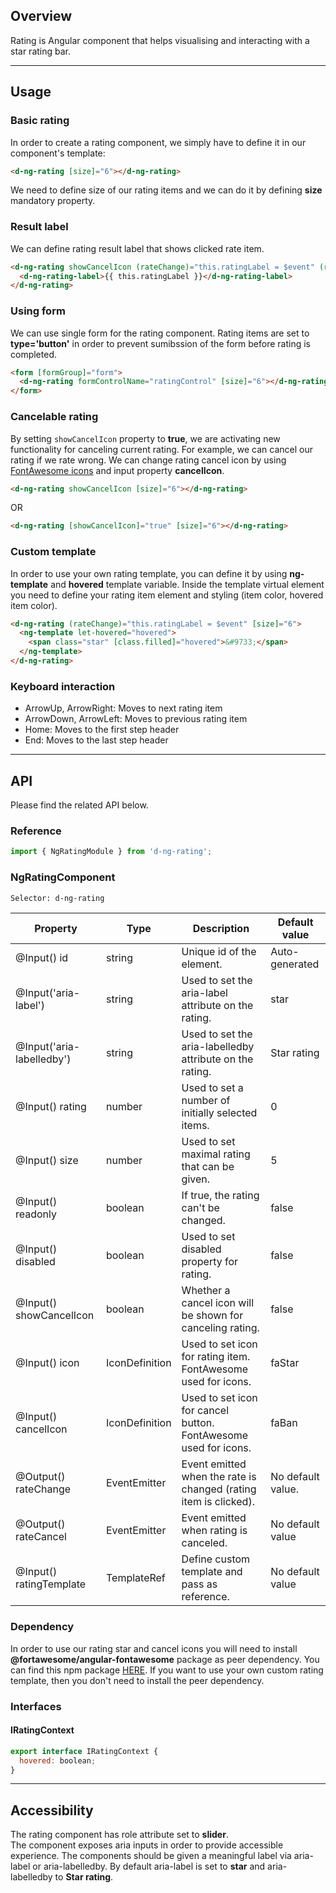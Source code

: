 ## Overview

Rating is Angular component that helps visualising and interacting with a star rating bar.

---

## Usage

### Basic rating

In order to create a rating component, we simply have to define it in our component's template:

```html
<d-ng-rating [size]="6"></d-ng-rating>
```

We need to define size of our rating items and we can do it by defining **size** mandatory property.

### Result label

We can define rating result label that shows clicked rate item.

```html
<d-ng-rating showCancelIcon (rateChange)="this.ratingLabel = $event" (rateCancel)="this.ratingLabel = null" [size]="6">
  <d-ng-rating-label>{{ this.ratingLabel }}</d-ng-rating-label>
</d-ng-rating>
```

### Using form

We can use single form for the rating component. Rating items are set to **type='button'** in order to prevent
sumibssion of the form before rating is completed.

```html
<form [formGroup]="form">
  <d-ng-rating formControlName="ratingControl" [size]="6"></d-ng-rating>
</form>
```

### Cancelable rating

By setting `showCancelIcon` property to **true**, we are activating new functionality for canceling current rating.
For example, we can cancel our rating if we rate wrong.
We can change rating cancel icon by using [FontAwesome icons](https://www.npmjs.com/package/@fortawesome/angular-fontawesome) and input property **cancelIcon**.

```html
<d-ng-rating showCancelIcon [size]="6"></d-ng-rating>
```

OR

```html
<d-ng-rating [showCancelIcon]="true" [size]="6"></d-ng-rating>
```

### Custom template

In order to use your own rating template, you can define it by using **ng-template** and **hovered** template variable.
Inside the template virtual element you need to define your rating item element and styling (item color, hovered item color).

```html
<d-ng-rating (rateChange)="this.ratingLabel = $event" [size]="6">
  <ng-template let-hovered="hovered">
    <span class="star" [class.filled]="hovered">&#9733;</span>
  </ng-template>
</d-ng-rating>
```

### Keyboard interaction

- ArrowUp, ArrowRight: Moves to next rating item
- ArrowDown, ArrowLeft: Moves to previous rating item
- Home: Moves to the first step header
- End: Moves to the last step header

---

## API

Please find the related API below.

### Reference

```javascript
import { NgRatingModule } from 'd-ng-rating';
```

### NgRatingComponent

```html
Selector: d-ng-rating
```

| Property                  | Type                        | Description                                                      | Default value     |
| ------------------------- | --------------------------- | ---------------------------------------------------------------- | ----------------- |
| @Input() id               | string                      | Unique id of the element.                                        | Auto-generated    |
| @Input('aria-label')      | string                      | Used to set the aria-label attribute on the rating.              | star              |
| @Input('aria-labelledby') | string                      | Used to set the aria-labelledby attribute on the rating.         | Star rating       |
| @Input() rating           | number                      | Used to set a number of initially selected items.                | 0                 |
| @Input() size             | number                      | Used to set maximal rating that can be given.                    | 5                 |
| @Input() readonly         | boolean                     | If true, the rating can't be changed.                            | false             |
| @Input() disabled         | boolean                     | Used to set disabled property for rating.                        | false             |
| @Input() showCancelIcon   | boolean                     | Whether a cancel icon will be shown for canceling rating.        | false             |
| @Input() icon             | IconDefinition              | Used to set icon for rating item. FontAwesome used for icons.    | faStar            |
| @Input() cancelIcon       | IconDefinition              | Used to set icon for cancel button. FontAwesome used for icons.  | faBan             |
| @Output() rateChange      | EventEmitter<number>        | Event emitted when the rate is changed (rating item is clicked). | No default value. |
| @Output() rateCancel      | EventEmitter<void>          | Event emitted when rating is canceled.                           | No default value  |
| @Input() ratingTemplate   | TemplateRef<IRatingContext> | Define custom template and pass as reference.                    | No default value  |

### Dependency

In order to use our rating star and cancel icons you will need to install **@fortawesome/angular-fontawesome** package as
peer dependency. You can find this npm package [HERE](https://www.npmjs.com/package/@fortawesome/angular-fontawesome).
If you want to use your own custom rating template, then you don't need to install the peer dependency.

### Interfaces

#### IRatingContext

```javascript
export interface IRatingContext {
  hovered: boolean;
}
```

---

## Accessibility

The rating component has role attribute set to **slider**.  
The component exposes aria inputs in order to provide accessible experience. The components should be given a meaningful label via aria-label or aria-labelledby. By default aria-label is set to **star** and aria-labelledby to **Star rating**.
